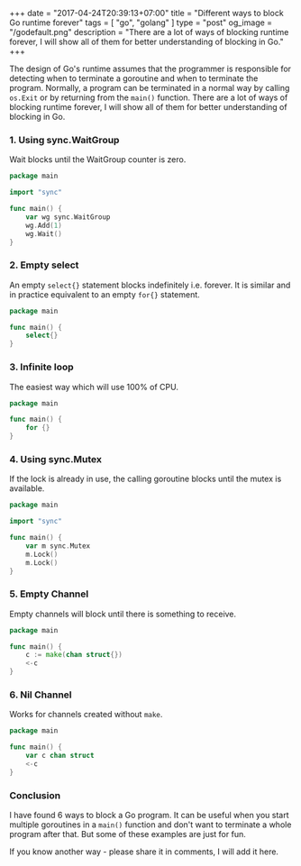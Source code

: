 +++
date = "2017-04-24T20:39:13+07:00"
title = "Different ways to block Go runtime forever"
tags = [ "go", "golang" ]
type = "post"
og_image = "/godefault.png"
description = "There are a lot of ways of blocking runtime forever, I will show all of them for better understanding of blocking in Go."
+++

The design of Go's runtime assumes that the programmer is responsible for detecting when to terminate a goroutine and when to terminate the program. Normally, a program can be terminated in a normal way by calling `os.Exit` or by returning from the `main()` function. There are a lot of ways of blocking runtime forever, I will show all of them for better understanding of blocking in Go.

### 1. Using sync.WaitGroup

Wait blocks until the WaitGroup counter is zero.

```go
package main

import "sync"

func main() {
    var wg sync.WaitGroup
    wg.Add(1)
    wg.Wait()
}
```

### 2. Empty select

An empty `select{}` statement blocks indefinitely i.e. forever. It is similar and in practice equivalent to an empty `for{}` statement.

```go
package main

func main() {
    select{}
}
```

### 3. Infinite loop

The easiest way which will use 100% of CPU.

```go
package main

func main() {
    for {}
}
```

### 4. Using sync.Mutex

If the lock is already in use, the calling goroutine blocks until the mutex is available.

```go
package main

import "sync"

func main() {
    var m sync.Mutex
	m.Lock()
    m.Lock()
}
```

### 5. Empty Channel

Empty channels will block until there is something to receive.

```go
package main

func main() {
	c := make(chan struct{})
    <-c
}
```

### 6. Nil Channel

Works for channels created without `make`.

```go
package main

func main() {
	var c chan struct
    <-c
}
```

### Conclusion

I have found 6 ways to block a Go program. It can be useful when you start multiple goroutines in a `main()` function and don't want to terminate a whole program after that. But some of these examples are just for fun.

If you know another way - please share it in comments, I will add it here.
